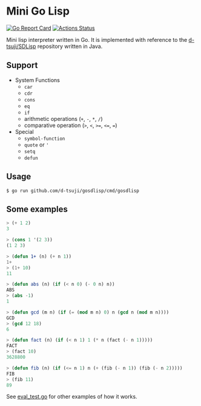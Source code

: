 Mini Go Lisp
============

[![Go Report Card](https://goreportcard.com/badge/github.com/d-tsuji/gosdlisp)](https://goreportcard.com/report/github.com/d-tsuji/gosdlisp)
[![Actions Status](https://github.com/d-tsuji/gosdlisp/workflows/test/badge.svg)](https://github.com/d-tsuji/gosdlisp/actions)

Mini lisp interpreter written in Go. It is implemented with reference to the [d-tsuji/SDLisp](https://github.com/d-tsuji/SDLisp) repository written in Java.

## Support

- System Functions
    - `car`
    - `cdr`
    - `cons`
    - `eq`
    - `if` 
    - arithmetic operations (`+`, `-`, `*`, `/`)
    - comparative operation (`>`, `<`, `>=`, `<=`, `=`)
- Special
    - `symbol-function`
    - `quote` or `'`
    - `setq`
    - `defun`

## Usage

```
$ go run github.com/d-tsuji/gosdlisp/cmd/gosdlisp
```

## Some examples

```lisp
> (+ 1 2)
3
```

```lisp
> (cons 1 '(2 3))
(1 2 3)
```

```lisp
> (defun 1+ (n) (+ n 1))
1+
> (1+ 10)
11
```

```lisp
> (defun abs (n) (if (< n 0) (- 0 n) n))
ABS
> (abs -1)
1
```

```lisp
> (defun gcd (m n) (if (= (mod m n) 0) n (gcd n (mod m n))))
GCD
> (gcd 12 18)
6
```

```lisp
> (defun fact (n) (if (< n 1) 1 (* n (fact (- n 1)))))
FACT
> (fact 10)
3628800
```

```lisp
> (defun fib (n) (if (<= n 1) n (+ (fib (- n 1)) (fib (- n 2)))))
FIB
> (fib 11)
89
```

See [eval_test.go](https://github.com/d-tsuji/gosdlisp/blob/master/eval_test.go) for other examples of how it works.
